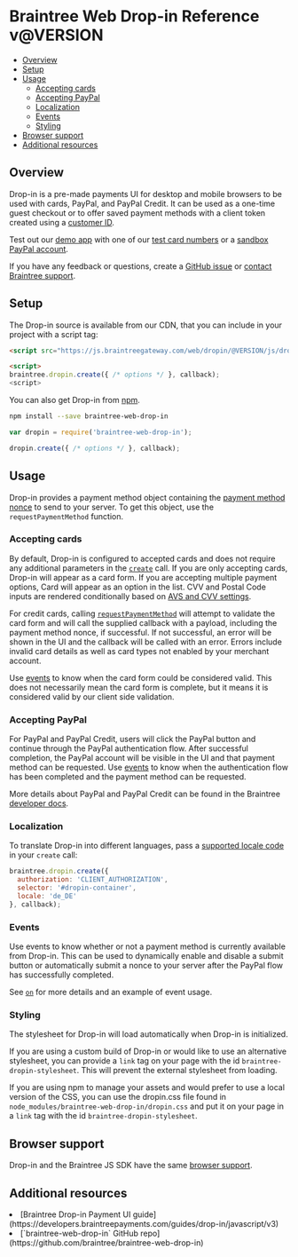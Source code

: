 # Braintree Web Drop-in Reference <span>v@VERSION</span>

<span class="rule"></span>

* [Overview](#overview)
* [Setup](#setup)
* [Usage](#usage)
  * [Accepting cards](#accepting-cards)
  * [Accepting PayPal](#accepting-paypal)
  * [Localization](#localization)
  * [Events](#events)
  * [Styling](#styling)
* [Browser support](#browser-support)
* [Additional resources](#additional-resources)

<span class="rule"></span>

<a id="overview"></a>
## Overview

Drop-in is a pre-made payments UI for desktop and mobile browsers to be used with cards, PayPal, and PayPal Credit. It can be used as a one-time guest checkout or to offer saved payment methods with a client token created using a [customer ID](https://developers.braintreepayments.com/guides/drop-in/javascript/v3#customer-id).

Test out our [demo app](/braintree-web-drop-in) with one of our [test card numbers](https://developers.braintreepayments.com/reference/general/testing/#no-credit-card-errors) or a [sandbox PayPal account](https://developer.paypal.com/docs/classic/lifecycle/sb_create-accounts/).

If you have any feedback or questions, create a [GitHub issue](https://github.com/braintree/braintree-web-drop-in/issues) or [contact Braintree support](https://developers.braintreepayments.com/forms/contact).

<a id="setup"></a>
## Setup

The Drop-in source is available from our CDN, that you can include in your project with a script tag:

```html
<script src="https://js.braintreegateway.com/web/dropin/@VERSION/js/dropin.min.js"></script>

<script>
braintree.dropin.create({ /* options */ }, callback);
<script>
```

You can also get Drop-in from [npm](https://www.npmjs.com/).

```sh
npm install --save braintree-web-drop-in
```

```javascript
var dropin = require('braintree-web-drop-in');

dropin.create({ /* options */ }, callback);
```

<a id="usage"></a>
## Usage

Drop-in provides a payment method object containing the [payment method nonce](https://developers.braintreepayments.com/start/overview#payment-method-nonce) to send to your server. To get this object, use the `requestPaymentMethod` function.

<a id="accepting-cards"></a>
### Accepting cards

By default, Drop-in is configured to accepted cards and does not require any additional parameters in the [`create`](module-braintree-web-drop-in.html#.create) call. If you are only accepting cards, Drop-in will appear as a card form. If you are accepting multiple payment options, Card will appear as an option in the list. CVV and Postal Code inputs are rendered conditionally based on [AVS and CVV settings](https://articles.braintreepayments.com/guides/fraud-tools/basic/avs-cvv-rules).

For credit cards, calling [`requestPaymentMethod`](Dropin.html#requestPaymentMethod) will attempt to validate the card form and will call the supplied callback with a payload, including the payment method nonce, if successful. If not successful, an error will be shown in the UI and the callback will be called with an error. Errors include invalid card details as well as card types not enabled by your merchant account.

Use [events](Dropin.html#on) to know when the card form could be considered valid. This does not necessarily mean the card form is complete, but it means it is considered valid by our client side validation.

<a id="accepting-paypal"></a>
### Accepting PayPal
For PayPal and PayPal Credit, users will click the PayPal button and continue through the PayPal authentication flow. After successful completion, the PayPal account will be visible in the UI and that payment method can be requested. Use [events](Dropin.html#on) to know when the authentication flow has been completed and the payment method can be requested.

More details about PayPal and PayPal Credit can be found in the Braintree [developer docs](https://developers.braintreepayments.com/guides/paypal/overview/javascript/v3).

<a id="localization"></a>
### Localization

To translate Drop-in into different languages, pass a [supported locale code](module-braintree-web-drop-in.html#.create) in your `create` call:

```js
braintree.dropin.create({
  authorization: 'CLIENT_AUTHORIZATION',
  selector: '#dropin-container',
  locale: 'de_DE'
}, callback);
```

<a id="events"></a>
### Events

Use events to know whether or not a payment method is currently available from Drop-in. This can be used to dynamically enable and disable a submit button or automatically submit a nonce to your server after the PayPal flow has successfully completed.

See [`on`](Dropin.html#on) for more details and an example of event usage.

<a id="styling"></a>
### Styling

The stylesheet for Drop-in will load automatically when Drop-in is initialized.

If you are using a custom build of Drop-in or would like to use an alternative stylesheet, you can provide a `link` tag on your page with the id `braintree-dropin-stylesheet`. This will prevent the external stylesheet from loading.

If you are using npm to manage your assets and would prefer to use a local version of the CSS, you can use the dropin.css file found in `node_modules/braintree-web-drop-in/dropin.css` and put it on your page in a `link` tag with the id `braintree-dropin-stylesheet`.

<a id="browser-support"></a>
## Browser support

Drop-in and the Braintree JS SDK have the same [browser support](http://braintree.github.io/braintree-web/current/#browser-support).

<a id="additional-resources"></a>
## Additional resources

<li>[Braintree Drop-in Payment UI guide](https://developers.braintreepayments.com/guides/drop-in/javascript/v3)</li>
<li>[`braintree-web-drop-in` GitHub repo](https://github.com/braintree/braintree-web-drop-in)</li>
